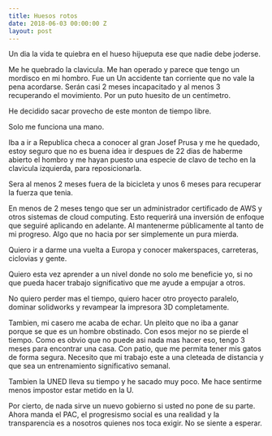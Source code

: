 ```yaml
---
title: Huesos rotos
date: 2018-06-03 00:00:00 Z
layout: post
---
```


Un dia la vida te quiebra en el hueso hijueputa ese que nadie debe joderse.

Me he quebrado la clavicula. Me han operado y parece que tengo un mordisco en mi hombro.
Fue un Un accidente tan corriente que no vale la pena acordarse.
Serán casi 2 meses incapacitado y al menos 3 recuperando el movimiento. Por un puto huesito de un centímetro. 


 He decidido sacar provecho de este monton de tiempo libre. 

Solo me funciona una mano. 

Iba a ir a Republica checa a conocer al gran Josef Prusa y me he quedado, estoy seguro que no es buena idea ir despues de 22 dias de haberme abierto el hombro y me hayan puesto una especie de clavo de techo en la clavicula izquierda, para reposicionarla. 

Sera al menos 2 meses fuera de la bicicleta y unos 6 meses para recuperar la fuerza que tenia.

En menos de 2 meses tengo que ser un administrador certificado de AWS y otros sistemas de cloud computing.
Esto requerirá una inversión de enfoque que seguiré aplicando en adelante. Al mantenerme públicamente al tanto de mi progreso. Algo que no hacia por ser simplemente un pura mierda.

Quiero ir a darme una vuelta a Europa y conocer makerspaces, carreteras, ciclovias y gente.

Quiero esta vez aprender a un nivel donde no solo me beneficie yo, si no que pueda hacer trabajo significativo que me ayude a empujar a otros.

No quiero perder mas el tiempo, quiero hacer otro proyecto paralelo, dominar solidworks y revampear la impresora 3D completamente.

Tambien, mi casero me acaba de echar. Un pleito que no iba a ganar porque se que es un hombre obstinado. Con esos mejor no se pierde el tiempo. 
Como es obvio que no puede asi nada mas hacer eso, tengo 3 meses para encontrar una casa. Con patio,  que me permita tener mis gatos de forma segura.
Necesito que mi trabajo este a una cleteada de distancia y que sea un entrenamiento significativo semanal.

Tambien la UNED lleva su tiempo y he sacado muy poco. Me hace sentirme menos impostor estar metido en la U.

Por cierto, de nada sirve un nuevo gobierno si usted no pone de su parte.
Ahora manda el PAC, el progresismo social es una realidad y la transparencia es a nosotros quienes nos toca exigir. No se siente a esperar.